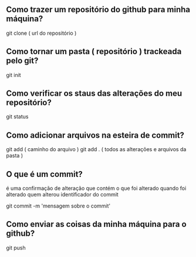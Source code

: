## Como trazer um repositório do github para minha máquina?

git clone ( url do repositório )

## Como tornar um pasta ( repositório ) trackeada pelo git?

git init

## Como verificar os staus das alterações do meu repositório?

git status

## Como adicionar arquivos na esteira de commit?

git add ( caminho do arquivo )
git add . ( todos as alterações e arquivos da pasta )

## O que é um commit?

é uma confirmação de alteração que contém 
o que foi alterado
quando foi alterado
quem alterou 
identificador do commit

git commit -m 'mensagem sobre o commit'

## Como enviar as coisas da minha máquina para o github?

git push